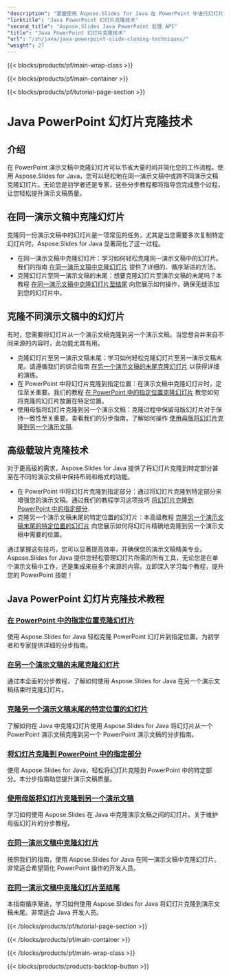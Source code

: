 ```yaml
---
"description": "掌握使用 Aspose.Slides for Java 在 PowerPoint 中进行幻灯片克隆的技巧。学习如何在同一演示文稿内或跨演示文稿无缝克隆幻灯片。"
"linktitle": "Java PowerPoint 幻灯片克隆技术"
"second_title": "Aspose.Slides Java PowerPoint 处理 API"
"title": "Java PowerPoint 幻灯片克隆技术"
"url": "/zh/java/java-powerpoint-slide-cloning-techniques/"
"weight": 27
---
```


{{< blocks/products/pf/main-wrap-class >}}

{{< blocks/products/pf/main-container >}}

{{< blocks/products/pf/tutorial-page-section >}}

# Java PowerPoint 幻灯片克隆技术

##  介绍

在 PowerPoint 演示文稿中克隆幻灯片可以节省大量时间并简化您的工作流程。使用 Aspose.Slides for Java，您可以轻松地在同一演示文稿中或跨不同演示文稿克隆幻灯片。无论您是初学者还是专家，这些分步教程都将指导您完成整个过程，让您轻松提升演示文稿质量。

## 在同一演示文稿中克隆幻灯片

克隆同一份演示文稿中的幻灯片是一项常见的任务，尤其是当您需要多次复制特定幻灯片时。Aspose.Slides for Java 显著简化了这一过程。

- 在同一演示文稿中克隆幻灯片：学习如何轻松克隆同一演示文稿中的幻灯片。我们的指南 [在同一演示文稿中克隆幻灯片](./clone-slide-within-same-presentation-powerpoint/) 提供了详细的、循序渐进的方法。
- 克隆幻灯片至同一演示文稿的末尾：想要克隆幻灯片至演示文稿的末尾吗？本教程 [在同一演示文稿中克隆幻灯片至结尾](./clone-slide-end-within-same-presentation-powerpoint/) 向您展示如何操作，确保无缝添加到您的幻灯片中。

## 克隆不同演示文稿中的幻灯片

有时，您需要将幻灯片从一个演示文稿克隆到另一个演示文稿。当您想合并来自不同来源的内容时，此功能尤其有用。

- 克隆幻灯片至另一演示文稿末尾：学习如何轻松克隆幻灯片至另一演示文稿末尾。请遵循我们的综合指南 [在另一个演示文稿的末尾克隆幻灯片](./clone-slide-end-another-presentation-powerpoint/) 以获得详细的演练。
- 在 PowerPoint 中将幻灯片克隆到指定位置：在演示文稿中克隆幻灯片时，定位至关重要。我们的教程 [在 PowerPoint 中的指定位置克隆幻灯片](./clone-slide-specified-position-powerpoint/) 教您如何将克隆的幻灯片放置在特定位置。
- 使用母版将幻灯片克隆到另一个演示文稿：克隆过程中保留母版幻灯片对于保持一致性至关重要。查看我们的分步指南，了解如何操作 [使用母版将幻灯片克隆到另一个演示文稿](。/clone-slide-another-presentation-master-powerpoint/).

## 高级载玻片克隆技术

对于更高级的需求，Aspose.Slides for Java 提供了将幻灯片克隆到特定部分甚至在不同的演示文稿中保持布局和格式的功能。

- 在 PowerPoint 中将幻灯片克隆到指定部分：通过将幻灯片克隆到特定部分来增强您的演示文稿。通过我们的教程学习这项技巧 [将幻灯片克隆到 PowerPoint 中的指定部分](。/clone-slide-specified-section-powerpoint/).
- 克隆另一个演示文稿末尾的特定位置的幻灯片：本高级教程 [克隆另一个演示文稿末尾的特定位置的幻灯片](./clone-slide-end-another-specific-position-powerpoint/) 向您展示如何将幻灯片精确地克隆到另一个演示文稿中需要的位置。

通过掌握这些技巧，您可以显著提高效率，并确保您的演示文稿精美专业。Aspose.Slides for Java 提供您轻松管理幻灯片所需的所有工具，无论您是在单个演示文稿中工作，还是集成来自多个来源的内容。立即深入学习每个教程，提升您的 PowerPoint 技能！
## Java PowerPoint 幻灯片克隆技术教程
### [在 PowerPoint 中的指定位置克隆幻灯片](./clone-slide-specified-position-powerpoint/)
使用 Aspose.Slides for Java 轻松克隆 PowerPoint 幻灯片到指定位置。为初学者和专家提供详细的分步指南。
### [在另一个演示文稿的末尾克隆幻灯片](./clone-slide-end-another-presentation-powerpoint/)
通过本全面的分步教程，了解如何使用 Aspose.Slides for Java 在另一个演示文稿结束时克隆幻灯片。
### [克隆另一个演示文稿末尾的特定位置的幻灯片](./clone-slide-end-another-specific-position-powerpoint/)
了解如何在 Java 中克隆幻灯片使用 Aspose.Slides for Java 将幻灯片从一个 PowerPoint 演示文稿克隆到另一个 PowerPoint 演示文稿的分步指南。
### [将幻灯片克隆到 PowerPoint 中的指定部分](./clone-slide-specified-section-powerpoint/)
使用 Aspose.Slides for Java，轻松将幻灯片克隆到 PowerPoint 中的特定部分。本分步指南助您提升演示文稿质量。
### [使用母版将幻灯片克隆到另一个演示文稿](./clone-slide-another-presentation-master-powerpoint/)
学习如何使用 Aspose.Slides 在 Java 中克隆演示文稿之间的幻灯片。关于维护母版幻灯片的分步教程。
### [在同一演示文稿中克隆幻灯片](./clone-slide-within-same-presentation-powerpoint/)
按照我们的指南，使用 Aspose.Slides for Java 在同一演示文稿中克隆幻灯片。非常适合希望简化 PowerPoint 操作的开发人员。
### [在同一演示文稿中克隆幻灯片至结尾](./clone-slide-end-within-same-presentation-powerpoint/)
本指南循序渐进，学习如何使用 Aspose.Slides for Java 将幻灯片克隆到演示文稿末尾。非常适合 Java 开发人员。

{{< /blocks/products/pf/tutorial-page-section >}}

{{< /blocks/products/pf/main-container >}}

{{< /blocks/products/pf/main-wrap-class >}}

{{< blocks/products/products-backtop-button >}}